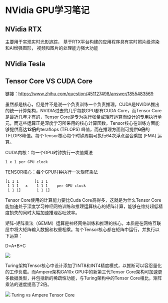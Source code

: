 # NVidia GPU学习笔记


## NVidia RTX

主要用于实现实时光影追踪， 基于RTX平台构建的应用程序具有实时照片级渲染和AI增强图形， 视频和图片的处理能力强大功能


## NVidia Tesla



## Tensor Core VS CUDA Core

链接：https://www.zhihu.com/question/451127498/answer/1855483569

虽然都是核心，但是并不是说一个负责训练一个负责推理。CUDA是NVIDIA推出的统一计算架构，NVIDIA过去的几乎每款GPU都有CUDA Core，而Tensor Core是最近几年才有的，Tensor Core是专为执行[张量](https://www.zhihu.com/search?q=%E5%BC%A0%E9%87%8F&search_source=Entity&hybrid_search_source=Entity&hybrid_search_extra=%7B%22sourceType%22%3A%22answer%22%2C%22sourceId%22%3A1855483569%7D)或矩阵运算而设计的专用执行单元，而这些运算正是深度学习所采用的核心计算函数。Tensor核心在训练方面能够提供高达**12倍**的teraflops (TFLOPS) 峰值，而在推理方面则可提供**6倍**的TFLOPS峰值。每个Tensor核心每个时钟周期可执行64次浮点混合乘加 (FMA) 运算。

CUDA内核：每一个GPU时钟执行一次值乘法

```text
1 x 1 per GPU clock
```

TENSOR核心：每个GPU时钟执行一次矩阵乘法

```text
[1 1 1       [1 1 1
 1 1 1   x    1 1 1    per GPU clock
 1 1 1]       1 1 1]
```

Tensor Core使用的计算能力要比Cuda Core高得多，这就是为什么Tensor Core能加速处于深度学习神经网络训练和推理运算核心的矩阵计算，能够在维持超低精度损失的同时大幅加速推理吞吐效率。

矩阵-矩阵乘法（GEMM）运算是神经网络训练和推理的核心，本质是在网络互联层中将大矩阵输入数据和权重相乘。每个Tensor核心都在矩阵中运行，并执行以下运算：

D=A*B+C

![](https://pic1.zhimg.com/80/v2-f600b65980d4694633fdae2611cf3bb3_720w.jpg?source=1940ef5c)

Turing架构Tensor核心中设计添加了INT8和INT4精度模式，以推断可以容忍量化的工作负载。而Ampere架构GA10x GPU中的新第三代Tensor Core架构可加速更多数据类型，并包括新的稀疏性功能，与Turing架构中的Tensor Core相比，矩阵乘法的速度提高了2倍。

![](https://pica.zhimg.com/80/v2-87e0dce4b64084f6673033a156014bda_720w.jpg?source=1940ef5c)
Turing vs Ampere Tensor Core
